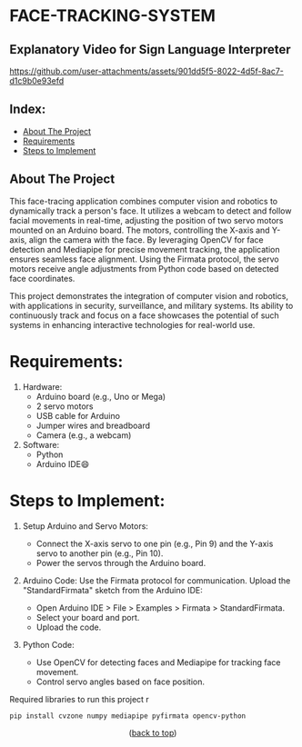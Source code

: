 <a id="readme-top"></a>


# FACE-TRACKING-SYSTEM
## Explanatory Video for Sign Language Interpreter
https://github.com/user-attachments/assets/901dd5f5-8022-4d5f-8ac7-d1c9b0e93efd



## Index: 
- [About The Project](#About-The-Project)
- [Requirements](#Requirements)
- [Steps to Implement](#Steps-to-Implement)





  
## About The Project
This face-tracing application combines computer vision and robotics to dynamically track a person's face. It utilizes a webcam to detect and follow facial movements in real-time, adjusting the position of two servo motors mounted on an Arduino board. The motors, controlling the X-axis and Y-axis, align the camera with the face. By leveraging OpenCV for face detection and Mediapipe for precise movement tracking, the application ensures seamless face alignment. Using the Firmata protocol, the servo motors receive angle adjustments from Python code based on detected face coordinates.

This project demonstrates the integration of computer vision and robotics, with applications in security, surveillance, and military systems. Its ability to continuously track and focus on a face showcases the potential of such systems in enhancing interactive technologies for real-world use.

# Requirements:
1. Hardware:
      * Arduino board (e.g., Uno or Mega)
      * 2 servo motors
      * USB cable for Arduino
      * Jumper wires and breadboard
      * Camera (e.g., a webcam)
2. Software:
     * Python
     * Arduino IDE:smile:


# Steps to Implement: 

1. Setup Arduino and Servo Motors:
     * Connect the X-axis servo to one pin (e.g., Pin 9) and the Y-axis servo to another pin (e.g., Pin 10).
     * Power the servos through the Arduino board.
  
2. Arduino Code:
   Use the Firmata protocol for communication. Upload the "StandardFirmata" sketch from the Arduino IDE:
     * Open Arduino IDE > File > Examples > Firmata > StandardFirmata.
     * Select your board and port.
     * Upload the code.
  
3.  Python Code:
     * Use OpenCV for detecting faces and Mediapipe for tracking face movement.
     * Control servo angles based on face position.
    
 
Required libraries to run this project r
```bash
pip install cvzone numpy mediapipe pyfirmata opencv-python

```


<p align="center">(<a href="#readme-top">back to top</a>)</p>

